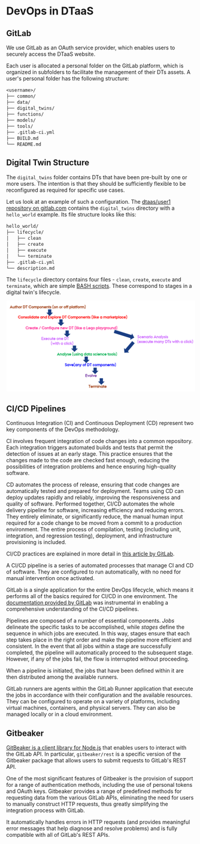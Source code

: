 # DevOps in DTaaS

## GitLab

We use GitLab as an OAuth service provider, which enables users to securely
access the DTaaS website.

Each user is allocated a personal folder on the GitLab platform, which is
organized in subfolders to facilitate the management of their DTs assets.
A user's personal folder has the following structure:

```text
<username>/
├── common/
├── data/
├── digital_twins/
├── functions/
├── models/
├── tools/
├── .gitlab-ci.yml
├── BUILD.md
└── README.md
```

## Digital Twin Structure

The `digital_twins` folder contains DTs that have been pre-built by one or
more users. The intention is that they should be sufficiently flexible to be
reconfigured as required for specific use cases.

Let us look at an example of such a configuration. The
[dtaas/user1 repository on gitlab.com](https://gitlab.com/dtaas/user1) contains
the `digital_twins` directory with a `hello_world` example. Its file structure
looks like this:

```text
hello_world/
├── lifecycle/
│   ├── clean
│   ├── create
│   ├── execute
│   └── terminate
├── .gitlab-ci.yml
└── description.md
```

The `lifecycle` directory contains four files - `clean`, `create`, `execute`
and `terminate`, which are simple
[BASH scripts](https://www.gnu.org/software/bash/). These correspond to stages
in a digital twin's lifecycle.

![Digital Twin Lifecycle](./dt-lifecycle.png)

## CI/CD Pipelines

Continuous Integration (CI) and Continuous Deployment (CD) represent two key
components of the DevOps methodology.

CI involves frequent integration of code changes into a common repository.
Each integration triggers automated builds and tests that permit the detection
of issues at an early stage. This practice ensures that the changes made to
the code are checked fast enough, reducing the possibilities of integration
problems and hence ensuring high-quality software.

CD automates the process of release, ensuring that code changes are
automatically tested and prepared for deployment. Teams using CD can deploy
updates rapidly and reliably, improving the responsiveness and quality of
software. Performed together, CI/CD automates the whole delivery pipeline for
software, increasing efficiency and reducing errors. They entirely eliminate,
or significantly reduce, the manual human input required for a code change to
be moved from a commit to a production environment. The entire process of
compilation, testing (including unit, integration, and regression testing),
deployment, and infrastructure provisioning is included.

CI/CD practices are explained in more detail in
[this article by GitLab](https://about.gitlab.com/topics/ci-cd/).

A CI/CD pipeline is a series of automated processes that manage CI and CD of
software. They are configured to run automatically, with no need for manual
intervention once activated.

GitLab is a single application for the entire DevOps lifecycle, which means
it performs all of the basics required for CI/CD in one environment. The
[documentation provided by GitLab](https://docs.gitlab.com/ee/ci/pipelines/)
was instrumental in enabling a comprehensive understanding of the CI/CD
pipelines.

Pipelines are composed of a number of essential components. _Jobs_ delineate
the specific tasks to be accomplished, while _stages_ define the sequence in
which jobs are executed. In this way, stages ensure that each step takes place
in the right order and make the pipeline more efficient and consistent. In the
event that all jobs within a stage are successfully completed, the pipeline
will automatically proceed to the subsequent stage. However, if any of the
jobs fail, the flow is interrupted without proceeding.

When a pipeline is initiated, the jobs that have been defined within it are
then distributed among the available runners.

GitLab runners are agents within the GitLab Runner application that execute
the jobs in accordance with their configuration and the available resources.
They can be configured to operate on a variety of platforms, including virtual
machines, containers, and physical servers. They can also be managed locally
or in a cloud environment.

## Gitbeaker

[GitBeaker is a client library for Node.js](https://github.com/jdalrymple/gitbeaker)
that enables users to interact with the GitLab API. In particular,
`gitbeaker/rest` is a specific version of the Gitbeaker package that allows
users to submit requests to GitLab's REST API.

One of the most significant features of Gitbeaker is the provision of support
for a range of authentication methods, including the use of personal tokens
and OAuth keys. Gitbeaker provides a range of predefined methods for
requesting data from the various GitLab APIs, eliminating the need for users
to manually construct HTTP requests, thus greatly simplifying the integration
process with GitLab.

It automatically handles errors in HTTP requests (and provides meaningful error
messages that help diagnose and resolve problems) and is fully compatible with
all of GitLab's REST APIs.
